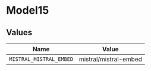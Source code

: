 # Model15


## Values

| Name                    | Value                   |
| ----------------------- | ----------------------- |
| `MISTRAL_MISTRAL_EMBED` | mistral/mistral-embed   |